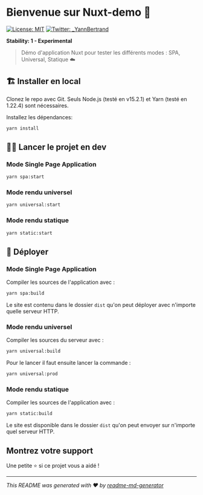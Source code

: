 # Bienvenue sur Nuxt-demo 👋
[![License: MIT](https://img.shields.io/badge/License-MIT-yellow.svg)](./license)
[![Twitter: \_YannBertrand](https://img.shields.io/twitter/follow/\_YannBertrand.svg?style=social)](https://twitter.com/\_YannBertrand)

**Stability: 1 - Experimental**

> Démo d'application Nuxt pour tester les différents modes : SPA, Universal, Statique :cloud:

## 🏗 Installer en local

Clonez le repo avec Git. Seuls Node.js (testé en v15.2.1) et Yarn (testé en 1.22.4) sont nécessaires.

Installez les dépendances:

```sh
yarn install
```

## 🧑‍💻 Lancer le projet en dev

### Mode Single Page Application

```sh
yarn spa:start
```

### Mode rendu universel

```sh
yarn universal:start
```

### Mode rendu statique

```sh
yarn static:start
```

## 🚀 Déployer

### Mode Single Page Application

Compiler les sources de l'application avec :

```sh
yarn spa:build
```

Le site est contenu dans le dossier `dist` qu'on peut déployer avec n'importe quelle serveur HTTP.

### Mode rendu universel

Compiler les sources du serveur avec :

```sh
yarn universal:build
```

Pour le lancer il faut ensuite lancer la commande :

```sh
yarn universal:prod
```

### Mode rendu statique

Compiler les sources de l'application avec :

```sh
yarn static:build
```

Le site est disponible dans le dossier `dist` qu'on peut envoyer sur n'importe quel serveur HTTP.

## Montrez votre support

Une petite ⭐️ si ce projet vous a aidé !

***
_This README was generated with ❤️ by [readme-md-generator](https://github.com/kefranabg/readme-md-generator)_
